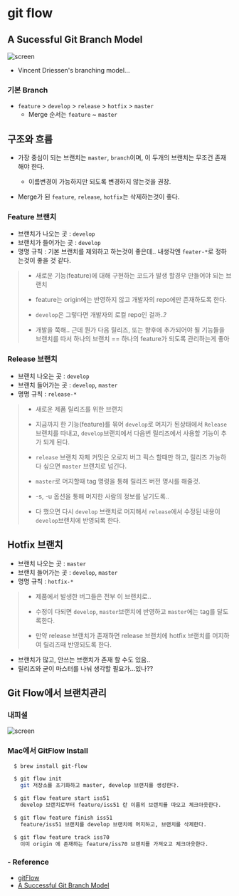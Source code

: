 # git flow

## A Sucessful Git Branch Model

![screen](successfulGitModel.jpg)

- Vincent Driessen's branching model...

### 기본 Branch

-  `feature` > `develop` > `release` > `hotfix` > `master`
	- Merge 순서는 `feature` ~ `master`


## 구조와 흐름

- 가장 중심이 되는 브랜치는 `master`, `branch`이며, 이 두개의 브랜치는 무조건 존재 해야 한다.
	- 이름변경이 가능하지만 되도록 변경하지 않는것을 권장.

- Merge가 된 `feature`, `release`, `hotfix`는 삭제하는것이 좋다.

### Feature 브랜치

- 브랜치가 나오는 곳 : `develop`
- 브랜치가 들어가는 곳 : `develop`
- 명명 규칙 : 기본 브랜치를 제외하고 하는것이 좋은데.. 내생각엔 `feater-*`로 정하는것이 좋을 것 같다.

>- 새로운 기능(feature)에 대해 구현하는 코드가 발생 할경우 만들어야 되는 브랜치
>
>- feature는 origin에는 반영하지 않고 개발자의 repo에만 존재하도록 한다.
>
>- `develop`은 그렇다면 개발자의 로컬 repo인 걸까..?
>
>- 개발을 쭉해.. 근데 뭔가 다음 릴리즈, 또는 향후에 추가되어야 될 기능들을 브랜치를 따서 하나의 브랜치 == 하나의 feature가 되도록 관리하는게 좋아



### Release 브랜치

- 브랜치 나오는 곳 : `develop`
- 브랜치 들어가는 곳 : `develop`, `master`
- 명명 규칙 : `release-*`

>- 새로운 제품 릴리즈를 위한 브랜치
>
>- 지금까지 한 기능(feature)를 묶어 `develop`로 머지가 된상태에서 `Release` 브랜치를 따내고, `develop`브랜치에서 다음번 릴리즈에서 사용할 기능이 추가 되게 된다.
>
>- `release` 브랜치 자체 커밋은 오로지 버그 픽스 할때만 하고, 릴리즈 가능하다 싶으면 `master` 브랜치로 넘긴다.
>
>- `master`로 머지할때 tag 명령을 통해 릴리즈 버전 명시를 해줄것.
>
>- -s, -u<key> 옵션을 통해 머지한 사람의 정보를 남기도록..
>
>- 다 했으면 다시 `develop` 브랜치로 머지해서 `release`에서 수정된 내용이 `develop`브랜치에 반영되록 한다.

## Hotfix 브랜치

- 브랜치 나오는 곳 : `master`
- 브랜치 들어가는 곳 : `develop`, `master`
- 명명 규칙 : `hotfix-*`

>- 제품에서 발생한 버그들은 전부 이 브랜치로..
>
>- 수정이 다되면 `develop`, `master`브랜치에 반영하고 `master`에는 tag를 달도록한다.
>
>- 만약 release 브랜치가 존재하면 release 브랜치에 hotfix 브랜치를 머지하여 릴리즈때 반영되도록 한다.
>

- 브랜치가 많고, 안쓰는 브랜치가 존재 할 수도 있음..
- 릴리즈와 굳이 마스터를 나눠 생각할 필요가...있나??


## Git Flow에서 브랜치관리

### 내피셜

![screen](gitFlow.jpg)

### Mac에서 GitFlow Install

```sh
  $ brew install git-flow
```

```sh
  $ git flow init 
    git 저장소를 초기화하고 master, develop 브랜치를 생성한다.

  $ git flow feature start iss51
    develop 브랜치로부터 feature/iss51 란 이름의 브랜치를 따오고 체크아웃한다.

  $ git flow feature finish iss51
    feature/iss51 브랜치를 develop 브랜치에 머지하고, 브랜치를 삭제한다.

  $ git flow feature track iss70
    이미 origin 에 존재하는 feature/iss70 브랜치를 가져오고 체크아웃한다.
```




### - Reference

- [gitFlow](https://github.com/nvie/gitflow)
- [A Successful Git Branch Model](http://nvie.com/posts/a-successful-git-branching-model/)

